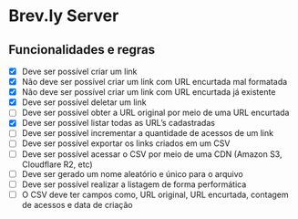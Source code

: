 # Brev.ly Server

## Funcionalidades e regras

- [x]  Deve ser possível criar um link
- [x]  Não deve ser possível criar um link com URL encurtada mal formatada
- [x]  Não deve ser possível criar um link com URL encurtada já existente
- [x]  Deve ser possível deletar um link
- [ ]  Deve ser possível obter a URL original por meio de uma URL encurtada
- [x]  Deve ser possível listar todas as URL’s cadastradas
- [ ]  Deve ser possível incrementar a quantidade de acessos de um link
- [ ]  Deve ser possível exportar os links criados em um CSV
- [ ]  Deve ser possível acessar o CSV por meio de uma CDN (Amazon S3, Cloudflare R2, etc)
- [ ]  Deve ser gerado um nome aleatório e único para o arquivo
- [ ]  Deve ser possível realizar a listagem de forma performática
- [ ]  O CSV deve ter campos como, URL original, URL encurtada, contagem de acessos e data de criação
